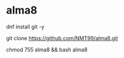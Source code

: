 # alma8

dnf install git -y

git clone https://github.com/NMT99/alma8.git

chmod 755 alma8 && bash alma8
